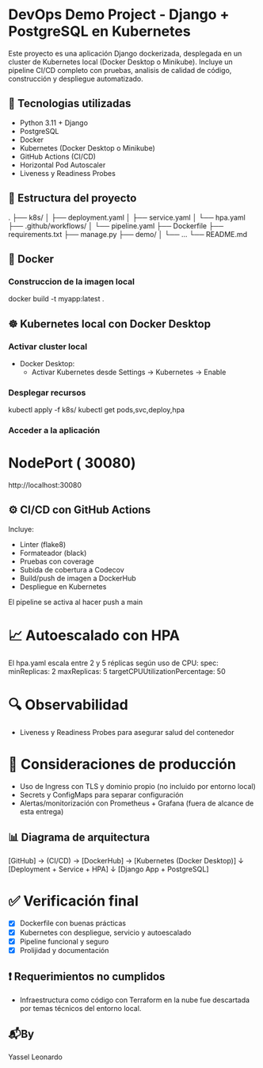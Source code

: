 # DevOps Demo Project - Django + PostgreSQL en Kubernetes

Este proyecto es una aplicación Django dockerizada, desplegada en un cluster de Kubernetes local (Docker Desktop o Minikube). Incluye un pipeline CI/CD completo con pruebas, analisis de calidad de código, construcción y despliegue automatizado.

## 🚀 Tecnologias utilizadas
- Python 3.11 + Django
- PostgreSQL
- Docker
- Kubernetes (Docker Desktop o Minikube)
- GitHub Actions (CI/CD)
- Horizontal Pod Autoscaler
- Liveness y Readiness Probes

## 📁 Estructura del proyecto
.
├── k8s/
│   ├── deployment.yaml
│   ├── service.yaml
│   └── hpa.yaml
├── .github/workflows/
│   └── pipeline.yaml
├── Dockerfile
├── requirements.txt
├── manage.py
├── demo/
│   └── ...
└── README.md

## 🐳 Docker
### Construccion de la imagen local
docker build -t myapp:latest .

## ☸️ Kubernetes local con Docker Desktop
### Activar cluster local
- Docker Desktop:
  - Activar Kubernetes desde Settings → Kubernetes → Enable

### Desplegar recursos
kubectl apply -f k8s/
kubectl get pods,svc,deploy,hpa

### Acceder a la aplicación
#  NodePort ( 30080)
http://localhost:30080

## ⚙️ CI/CD con GitHub Actions
Incluye:
- Linter (flake8)
- Formateador (black)
- Pruebas con coverage
- Subida de cobertura a Codecov
- Build/push de imagen a DockerHub
- Despliegue en Kubernetes

El pipeline se activa al hacer push a main

# 📈 Autoescalado con HPA
El hpa.yaml escala entre 2 y 5 réplicas según uso de CPU:
spec:
  minReplicas: 2
  maxReplicas: 5
  targetCPUUtilizationPercentage: 50

# 🔍 Observabilidad
- Liveness y Readiness Probes para asegurar salud del contenedor

# 📌 Consideraciones de producción
- Uso de Ingress con TLS y dominio propio (no incluido por entorno local)
- Secrets y ConfigMaps para separar configuración
- Alertas/monitorización con Prometheus + Grafana (fuera de alcance de esta entrega)

## 📊 Diagrama de arquitectura
[GitHub] → (CI/CD) → [DockerHub] → [Kubernetes (Docker Desktop)]
                                     ↓
                             [Deployment + Service + HPA]
                                     ↓
                             [Django App + PostgreSQL]

# ✅ Verificación final
- [x] Dockerfile con buenas prácticas
- [x] Kubernetes con despliegue, servicio y autoescalado
- [x] Pipeline funcional y seguro
- [x] Prolijidad y documentación

## ❗ Requerimientos no cumplidos
- Infraestructura como código con Terraform en la nube fue descartada por temas técnicos del entorno local.

## 📬By
Yassel Leonardo












   
